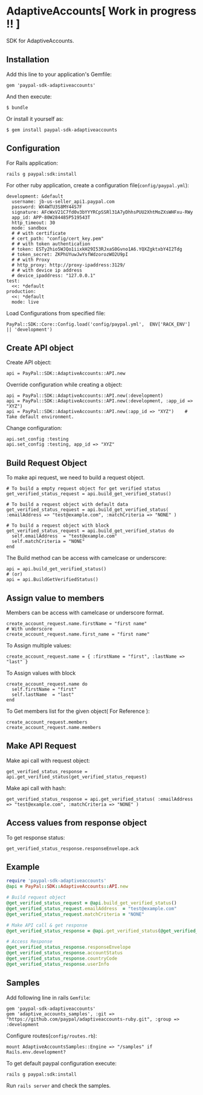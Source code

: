 # AdaptiveAccounts[ Work in progress !! ]

SDK for AdaptiveAccounts.

## Installation

Add this line to your application's Gemfile:

    gem 'paypal-sdk-adaptiveaccounts'

And then execute:

    $ bundle

Or install it yourself as:

    $ gem install paypal-sdk-adaptiveaccounts

## Configuration

For Rails application:

    rails g paypal:sdk:install

For other ruby application, create a configuration file(`config/paypal.yml`):

    development: &default
      username: jb-us-seller_api1.paypal.com
      password: WX4WTU3S8MY44S7F
      signature: AFcWxV21C7fd0v3bYYYRCpSSRl31A7yDhhsPUU2XhtMoZXsWHFxu-RWy
      app_id: APP-80W284485P519543T
      http_timeout: 30
      mode: sandbox
      # # with certificate
      # cert_path: "config/cert_key.pem"
      # # with token authentication
      # token: ESTy2hio5WJQo1iixkH29I53RJxaS0Gvno1A6.YQXZgktxbY4I2Tdg
      # token_secret: ZKPhUYuwJwYsfWdzorozWO2U9pI
      # # with Proxy
      # http_proxy: http://proxy-ipaddress:3129/
      # # with device ip address
      # device_ipaddress: "127.0.0.1"
    test:
      <<: *default
    production:
      <<: *default
      mode: live

Load Configurations from specified file:

    PayPal::SDK::Core::Config.load('config/paypal.yml',  ENV['RACK_ENV'] || 'development')

## Create API object

Create API object:

    api = PayPal::SDK::AdaptiveAccounts::API.new

Override configuration while creating a object:

    api = PayPal::SDK::AdaptiveAccounts::API.new(:development)
    api = PayPal::SDK::AdaptiveAccounts::API.new(:development, :app_id => "XYZ")
    api = PayPal::SDK::AdaptiveAccounts::API.new(:app_id => "XYZ")    # Take default environment.

Change configuration:

    api.set_config :testing
    api.set_config :testing, app_id => "XYZ"


## Build Request Object

To make api request, we need to build a request object.

    # To build a empty request object for get verified status
    get_verified_status_request = api.build_get_verified_status()

    # To build a request object with default data
    get_verified_status_request = api.build_get_verified_status( :emailAddress => "test@example.com", :matchCriteria => "NONE" )

    # To build a request object with block
    get_verified_status_request = api.build_get_verified_status do
      self.emailAddress  = "test@example.com"
      self.matchCriteria = "NONE"
    end

The Build method can be access with camelcase or underscore:

    api = api.build_get_verified_status()
    # (or)
    api = api.BuildGetVerifiedStatus()

## Assign value to members

Members can be access with camelcase or underscore format.

    create_account_request.name.firstName = "first name"
    # With underscore
    create_account_request.name.first_name = "first name"

To Assign multiple values:

    create_account_request.name = { :firstName = "first", :lastName => "last" }

To Assign values with block

    create_account_request.name do
      self.firstName = "first"
      self.lastName  = "last"
    end

To Get members list for the given object( For Reference ):

    create_account_request.members
    create_account_request.name.members

## Make API Request

Make api call with request object:

    get_verified_status_response = api.get_verified_status(get_verified_status_request)

Make api call with hash:

    get_verified_status_response = api.get_verified_status( :emailAddress => "test@example.com", :matchCriteria => "NONE" )


## Access values from response object

To get response status:

    get_verified_status_response.responseEnvelope.ack


## Example

```ruby
require 'paypal-sdk-adaptiveaccounts'
@api = PayPal::SDK::AdaptiveAccounts::API.new

# Build request object
@get_verified_status_request = @api.build_get_verified_status()
@get_verified_status_request.emailAddress  = "test@example.com"
@get_verified_status_request.matchCriteria = "NONE"

# Make API call & get response
@get_verified_status_response = @api.get_verified_status(@get_verified_status_request)

# Access Response
@get_verified_status_response.responseEnvelope
@get_verified_status_response.accountStatus
@get_verified_status_response.countryCode
@get_verified_status_response.userInfo
```

## Samples

Add following line in rails `Gemfile`:

    gem 'paypal-sdk-adaptiveaccounts'
    gem 'adaptive_accounts_samples', :git => "https://github.com/paypal/adaptiveaccounts-ruby.git", :group => :development

Configure routes(`config/routes.rb`):

    mount AdaptiveAccountsSamples::Engine => "/samples" if Rails.env.development?

To get default paypal configuration execute:

    rails g paypal:sdk:install

Run `rails server` and check the samples.
